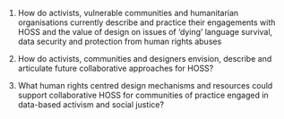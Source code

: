 1. How do activists, vulnerable communities and humanitarian organisations currently describe and practice their engagements with HOSS and the value of design on issues of ‘dying’ language survival, data security and protection from human rights abuses

2. How do activists, communities and designers envision, describe and articulate future collaborative approaches for HOSS?

3. What human rights centred design mechanisms and resources could support collaborative HOSS for communities of practice engaged in data-based activism and social justice?

